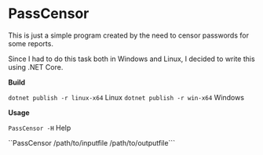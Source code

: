 **PassCensor**
============================

This is just a simple program created by the need to censor passwords for some reports. 

Since I had to do this task both in Windows and Linux, I decided to write this using .NET Core.

**Build**

``dotnet publish -r linux-x64`` Linux
``dotnet publish -r win-x64``   Windows

**Usage**

``PassCensor -H``  Help

``PassCensor /path/to/inputfile /path/to/outputfile```
